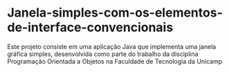 # Janela-simples-com-os-elementos-de-interface-convencionais
Este projeto consiste em uma aplicação Java que implementa uma janela gráfica simples, desenvolvida como parte do trabalho da disciplina Programação Orientada a Objetos na Faculdade de Tecnologia da Unicamp
